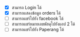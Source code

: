 - [x] สามารถ Login ได้ 
- [x] สามารถแสดงข้อมูล orders ได้ 
- [ ] สามารถแชร์ไปยัง facebook ได้ 
- [ ] สามารถแชร์หมายเลขพัสดุไปยังแอป 2 ได้ 
- [ ] สามารถแชร์ไปยัง Paperang ได้ 
